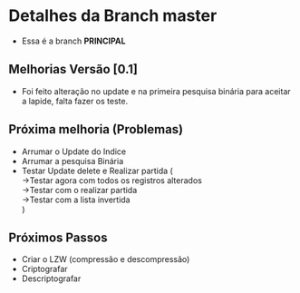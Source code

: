 # Detalhes da Branch master

- Essa é a branch **PRINCIPAL**

## Melhorias Versão [0.1]
 
 - Foi feito alteração no update e na primeira pesquisa binária para aceitar a lapide, falta fazer os teste.


## Próxima melhoria (Problemas) 

- Arrumar o Update do Indice
- Arrumar a pesquisa Binária
- Testar Update delete e Realizar partida (  
   ->Testar agora com todos os registros alterados     
   ->Testar com o realizar partida  
   ->Testar com a lista invertida  
)
## Próximos Passos

- Criar o LZW (compressão e descompressão)
- Criptografar
- Descriptografar

